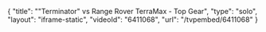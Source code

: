 {
    "title": "\"Terminator\" vs Range Rover TerraMax - Top Gear",
    "type": "solo",
    "layout": "iframe-static",
    "videoId": "6411068",
    "url": "\/tvpembed\/6411068"
}